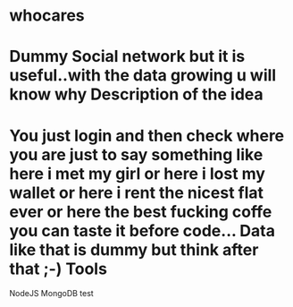 whocares
========

Dummy Social network but it is useful..with the data growing u will know why 
Description of the idea
========================
You just login and then check where you are just to say something like here i met my girl or here i lost my wallet or here
i rent the nicest flat ever or here the best fucking coffe you can taste it before code...
Data like that is dummy but think after that ;-)
Tools
======
NodeJS
MongoDB
test
 
